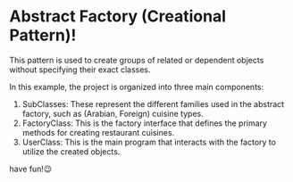 # Abstract Factory  (Creational Pattern)!

This pattern is used to create groups of related or dependent objects without specifying their exact classes.

In this example, the project is organized into three main components:

1. SubClasses: These represent the different families used in the abstract factory, such as (Arabian, Foreign) cuisine types.
2. FactoryClass: This is the factory interface that defines the primary methods for creating restaurant cuisines.
3. UserClass: This is the main program that interacts with the factory to utilize the created objects.

have fun!😉
